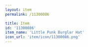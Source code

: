 ```yaml
---
layout: item
permalink: /11300086

title: Item
id: '11300086'
item_name: 'Little Punk Burglar Hat'
icon_url: 'item/icon/11300086.png'
---
```

